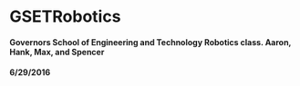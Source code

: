 # GSETRobotics
#### Governors School of Engineering and Technology Robotics class.  Aaron, Hank, Max, and Spencer
#### 6/29/2016
